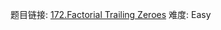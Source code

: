 题目链接: [172.Factorial Trailing Zeroes][1]
难度: Easy

[1]: https://leetcode.com/problems/factorial-trailing-zeroes/
